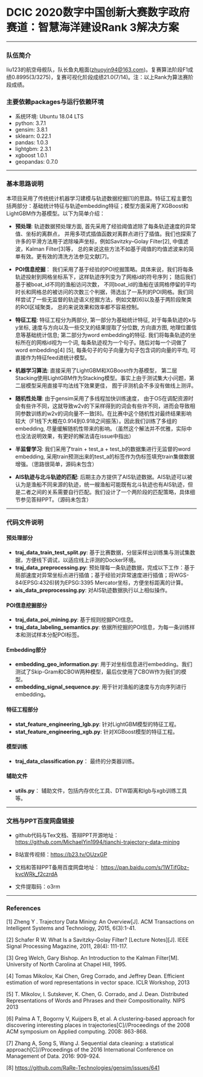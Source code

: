 # DCIC 2020数字中国创新大赛数字政府赛道：智慧海洋建设Rank 3解决方案

---
### 队伍简介
liu123的航空母舰队，队长鱼丸粗面(zhuoyin94@163.com)。复赛算法阶段F1成绩0.8995(3/3275)，复赛可视化阶段成绩21.0(7/14)。注：以上Rank为算法赛阶段成绩。


### 主要依赖packages与运行依赖环境
- 系统环境: Ubuntu 18.04 LTS
- python: 3.7.1
- gensim: 3.8.1
- sklearn: 0.22.1
- pandas: 1.0.3
- lightgbm: 2.3.1
- xgboost 1.0.1
- geopandas: 0.7.0

---
### 基本思路说明
本项目采用了传统统计机器学习建模与轨迹数据挖掘[1]的思路。特征工程主要包括两部分：基础统计特征与轨迹embedding特征；模型方面采用了XGBoost和LightGBM作为基模型。以下为简单介绍：

- **预处理**: 轨迹数据预处理方面, 首先采用了经验阈值滤除了每条轨迹速度的异常值、坐标的离群点， 并用多项式插值函数对离群点进行了插值。我们也探索了许多的平滑方法用于滤除噪声坐标，例如Savitzky–Golay Filter[2], 中值滤波，Kalman Filter[3]等， 总的来说这些方法不如基于阈值的均值滤波来的简单有效。更有效的清洗方法参见文献[7]。

- **POI信息挖掘**： 我们采用了基于经验的POI挖掘策略。具体来说，我们将每条轨迹投射到网格坐标系下，这样轨迹序列变为了网格id的符号序列； 随后我们基于被boat_id不同的渔船访问次数， 不同boat_id的渔船在该网格停留的平均时长和网格总的被访问的次数三个判据，筛选出了一系列的POI网格。我们同样尝试了一些无监督的轨迹语义挖掘方法，例如文献[6]以及基于两阶段聚类的ROI区域聚类， 总的来说效果和效率都不容易控制。

- **特征工程**: 特征工程分为两部分, 第一部分为基础统计特征, 对于每条轨迹的x与y坐标, 速度与方向以及一些交叉的结果提取了分位数, 方向直方图, 地理位置信息等基础统计信息; 第二部分为word embedding的特征. 我们将每条轨迹的坐标所在的网格id视为一个词, 每条轨迹视为一个句子。随后对每一个词做了word embedding[4] [5], 每条句子的句子向量为句子包含词的向量的平均, 可直接作为特征feed进统计模型。

- **机器学习算法**: 直接采用了LightGBM和XGBoost作为基模型， 第二层Stacking使用LightGBM作为Stacking模型。事实上由于测试集大小问题，第二层模型采用直接平均法线下效果更佳， 囿于评测机会不多没有做线上测评。

- **随机性处理**: 由于gensim采用了多线程加快训练速度， 由于OS在调配资源时会有些许不同，这就导致w2v的下采样得到的词会有些许不同，进而会导致相同参数训练的w2v的词向量不一致[8]。在比赛中这个随机性对最终结果影响较大（F1线下大概在0.914到0.918之间振荡）。因此我们训练了多组的embedding, 尽量缓解随机性带来的影响。（虽然这个解法并不优雅，实际中也没法说明效果，有更好的解法请在issue中指出）

- **半监督学习**: 我们采用了train + test_a + test_b的数据集进行无监督的word embedding, 采用train预测出来的test_a的标签作为伪标签填充train集做数据增强。（思路很简单，源码未包含）

- **AIS轨迹与北斗轨迹的匹配**: 后期主办方提供了AIS轨迹数据。AIS轨迹可以被认为是渔船不同来源的轨迹，统一艘渔船可能既有北斗轨迹也有AIS轨迹，但是二者之间的关系需要自行匹配。我们设计了一个两阶段的匹配策略，具体细节参见答辩PPT。（源码未包含）

---
### 代码文件说明

#### 预处理部分
- **traj_data_train_test_split.py**: 基于比赛数据，分层采样出训练集与测试集数据，方便线下调试，以适应线上评测的Docker环境。
- **traj_data_preprocessing.py**: 预处理每一条轨迹数据，完成以下工作：基于局部速度对异常坐标点进行插值；基于经验对异常速度进行插值；将WGS-84(EPSG:4326)转为EPSG:3395 Mercator坐标，方便坐标距离的计算。
- **ais_data_preprocessing.py**: 对AIS轨迹数据执行以上相似操作。

#### POI信息挖掘部分
- **traj_data_poi_mining.py**: 基于规则挖掘POI信息。
- **traj_data_labeling_semantics.py**: 依据所挖掘的POI信息，为每一条训练样本和测试样本分配POI标签。

#### Embedding部分
- **embedding_geo_information.py**: 用于对坐标信息进行embedding。我们测试了Skip-Gram和CBOW两种模型，最后仅使用了CBOW作为我们的模型。
- **embedding_signal_sequence.py**: 用于针对渔船的速度与方向序列进行embedding。

#### 特征工程部分
- **stat_feature_engineering_lgb.py**: 针对LightGBM模型的特征工程。
- **stat_feature_engineering_xgb.py**: 针对XGBoost模型的特征工程。

#### 模型训练
- **traj_data_classification.py**： 最终的分类器训练。

#### 辅助文件
- **utils.py**： 辅助文件，包括内存优化工具、DTW距离和lgb与xgb训练工具等。

---
### 文档与PPT百度网盘链接
- github代码与Tex文档、答辩PPT开源地址： https://github.com/MichaelYin1994/tianchi-trajectory-data-mining

- B站宣传视频：https://b23.tv/OUzxGP

- 文档和答辩PPT备用百度网盘地址： https://pan.baidu.com/s/1WTifGbz-kvcWRk_f2czrdA

- 文件提取码：o3rm

---
### References
[1] Zheng Y . Trajectory Data Mining: An Overview[J]. ACM Transactions on Intelligent Systems and Technology, 2015, 6(3):1-41.

[2] Schafer R W. What Is a Savitzky-Golay Filter? [Lecture Notes][J]. IEEE Signal Processing Magazine, 2011, 28(4): 111-117.

[3] Greg Welch, Gary Bishop. An Introduction to the Kalman Filter[M]. University of North Carolina at Chapel Hill, 1995.

[4] Tomas Mikolov, Kai Chen, Greg Corrado, and Jeffrey Dean. Efficient estimation of word representations in vector space. ICLR Workshop, 2013

[5] T. Mikolov, I. Sutskever, K. Chen, G. Corrado, and J. Dean. Distributed Representations of Words and Phrases and their Compositionality. NIPS 2013

[6] Palma A T, Bogorny V, Kuijpers B, et al. A clustering-based approach for discovering interesting places in trajectories[C]//Proceedings of the 2008 ACM symposium on Applied computing. 2008: 863-868.

[7] Zhang A, Song S, Wang J. Sequential data cleaning: a statistical approach[C]//Proceedings of the 2016 International Conference on Management of Data. 2016: 909-924.

[8] https://github.com/RaRe-Technologies/gensim/issues/641
